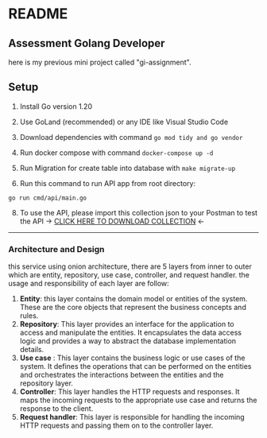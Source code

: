 # README #



## Assessment Golang Developer ##
here is my previous mini project called "gi-assignment".
## Setup
1. Install Go version 1.20
2. Use GoLand (recommended) or any IDE like Visual Studio Code
4. Download dependencies with command `go mod tidy and go vendor`
5. Run docker compose with command `docker-compose up -d`
6. Run Migration for create table into database with `make migrate-up`

7. Run this command to run API app from root directory:
```shell
go run cmd/api/main.go
```
8. To use the API, please import this collection json to your Postman to test the API
   -> [CLICK HERE TO DOWNLOAD COLLECTION](https://drive.google.com/file/d/1PAUgpEyorzoYFGOjLnyz_YTEEkBxFWgr/view?usp=drive_link) <-

---

### Architecture and Design ###
this service using onion architecture, there are 5 layers
from inner to outer which are entity, repository, use case,
controller, and request handler. the usage and responsibility of
each layer are follow:
1. **Entity**: this layer contains the domain model or entities
   of the system. These are the core objects that
   represent the business concepts and rules.
2. **Repository**: This layer provides an interface for the
   application to access and manipulate the entities.
   It encapsulates the data access logic and provides
   a way to abstract the database implementation details.
3. **Use case** : This layer contains the business logic
   or use cases of the system. It defines the operations
   that can be performed on the entities and orchestrates
   the interactions between the entities and the repository layer.
4. **Controller**: This layer handles the HTTP requests and
   responses. It maps the incoming requests to the appropriate
   use case and returns the response to the client.
5. **Request handler**: This layer is responsible for handling
   the incoming HTTP requests and passing them on to
   the controller layer.
